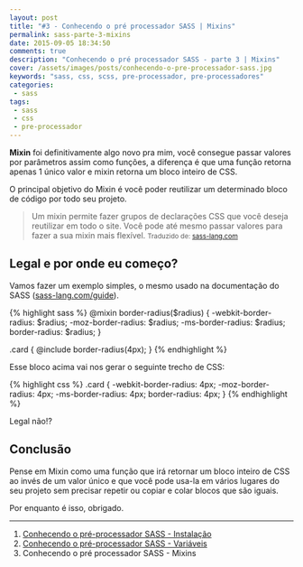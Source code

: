 ```yaml
---
layout: post
title: "#3 - Conhecendo o pré processador SASS | Mixins"
permalink: sass-parte-3-mixins
date: 2015-09-05 18:34:50
comments: true
description: "Conhecendo o pré processador SASS - parte 3 | Mixins"
cover: /assets/images/posts/conhecendo-o-pre-processador-sass.jpg
keywords: "sass, css, scss, pre-processador, pre-processadores"
categories:
 - sass
tags:
 - sass
 - css
 - pre-processador
---
```


**Mixin** foi definitivamente algo novo pra mim, você consegue passar valores por parâmetros assim como funções, a diferença é que uma função retorna apenas 1 único valor e mixin retorna um bloco inteiro de CSS.

O principal objetivo do Mixin é você poder reutilizar um determinado bloco de código por todo seu projeto.

> Um mixin permite fazer grupos de declarações CSS que você deseja reutilizar em todo o site. Você pode até mesmo passar valores para fazer a sua mixin mais flexível.
  ><small> Traduzido de: [sass-lang.com](http://sass-lang.com)</small>

## Legal e por onde eu começo?

Vamos fazer um exemplo simples, o mesmo usado na documentação do SASS ([sass-lang.com/guide](http://sass-lang.com/guide)).

{% highlight sass %}
@mixin border-radius($radius) {
  -webkit-border-radius: $radius;
     -moz-border-radius: $radius;
      -ms-border-radius: $radius;
          border-radius: $radius;
}

.card {
  @include border-radius(4px);
}
{% endhighlight %}

Esse bloco acima vai nos gerar o seguinte trecho de CSS:

{% highlight css %}
.card {
  -webkit-border-radius: 4px;
  -moz-border-radius: 4px;
  -ms-border-radius: 4px;
  border-radius: 4px;
}
{% endhighlight %}

Legal não!?

## Conclusão

Pense em Mixin como uma função que irá retornar um bloco inteiro de CSS ao invés de um valor único e que você pode usa-la em vários lugares do seu projeto sem precisar repetir ou copiar e colar blocos que são iguais.

Por enquanto é isso, obrigado.

***

 1. [Conhecendo o pré-processador SASS - Instalação](/conhecendo-o-pre-processador-sass-parte-1)
 2. [Conhecendo o pré-processador SASS - Variáveis](/sass-variaveis-parte-2)
 3. Conhecendo o pré processador SASS - Mixins